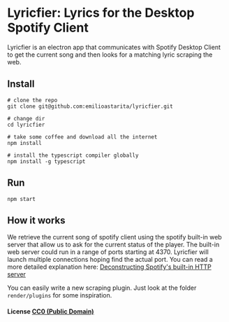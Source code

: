 # Lyricfier: Lyrics for the Desktop Spotify Client

Lyricfier is an electron app that communicates  with Spotify Desktop Client to get the current song and then looks for a matching lyric scraping the web.

## Install 

```
# clone the repo
git clone git@github.com:emilioastarita/lyricfier.git

# change dir
cd lyricfier

# take some coffee and download all the internet
npm install

# install the typescript compiler globally
npm install -g typescript
```

## Run

```
npm start
```

## How it works

We retrieve the current song of spotify client using the spotify built-in web server that allow us to ask for the current status of the player.
The built-in web server could run in a range of ports starting at 4370. Lyricfier will launch multiple connections hoping find the actual port. 
You can read a more detailed explanation here: [Deconstructing Spotify's built-in HTTP server](http://cgbystrom.com/articles/deconstructing-spotifys-builtin-http-server/)

You can easily write a new scraping plugin. Just look at the folder `render/plugins` for some inspiration. 



#### License [CC0 (Public Domain)](LICENSE.md)
